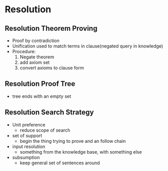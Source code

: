 # Resolution
## Resolution Theorem Proving
* Proof by contradiction
* Unification used to match terms in clause(negated query in knowledge)
* Procedure:
    1. Negate theorem
    2. add axiom set
    3. convert axioms to clause form
## Resolution Proof Tree
* tree ends with an empty set

## Resolution Search Strategy
* Unit preference
    * reduce scope of search
* set of support
    * begin the thing trying to prove and an follow chain
* input resolution
    * something from the knowledge base, with something else
* subsumption
    * keep general set of sentences around

